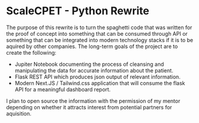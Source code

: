 # ScaleCPET - Python Rewrite
The purpose of this rewrite is to turn the spaghetti code that was written for the proof of concept into something that can be consumed through API or something that can be integrated into modern technology stacks if it is to be aquired by other companies. The long-term goals of the project are to create the following:

- Jupiter Notebook documenting the process of cleansing and manipulating the data for accurate information about the patient. 
- Flask REST API which produces json output of relevant information. 
- Modern Next.JS / Tailwind.css application that will consume the flask API for a meaningful dashboard report. 

I plan to open source the information with the permission of my mentor depending on whether it attracts interest from potential partners for aquisition.